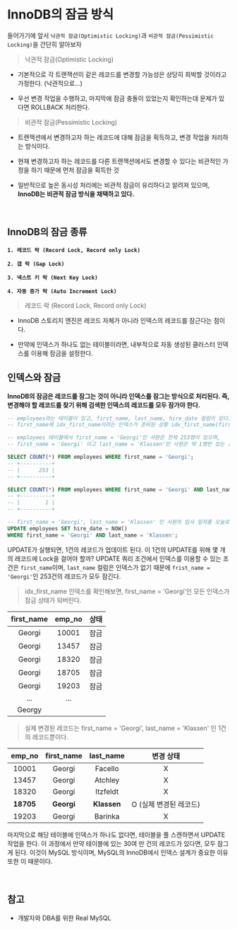 # InnoDB의 잠금 방식

들어가기에 앞서 `낙관적 잠금(Optimistic Locking)`과 `비관적 잠금(Pessimistic Locking)`을 간단히 알아보자

> 낙관적 잠금(Optimistic Locking)

- 기본적으로 각 트랜잭션이 같은 레코드를 변경할 가능성은 상당히 희박할 것이라고 가정한다. (낙관적으로...)

- 우선 변경 작업을 수행하고, 마지막에 잠금 충돌이 있었는지 확인하는데 문제가 있다면 ROLLBACK 처리한다.

> 비관적 잠금(Pessimistic Locking)

- 트랜잭션에서 변경하고자 하는 레코드에 대해 잠금을 획득하고, 변경 작업을 처리하는 방식이다.

- 현재 변경하고자 하는 레코드를 다른 트랜잭션에서도 변경할 수 있다는 비관적인 가정을 하기 때문에 먼저 잠금을 획득한 것

- 일반적으로 높은 동시성 처리에는 비관적 잠금이 유리하다고 알려져 있으며, **InnoDB는 비관적 잠금 방식을 채택하고 있다.**

<br>

## InnoDB의 잠금 종류

**`1. 레코드 락 (Record Lock, Record only Lock)`**

**`2. 갭 락 (Gap Lock)`**

**`3. 넥스트 키 락 (Next Key Lock)`**

**`4. 자동 증가 락 (Auto Increment Lock)`**

> 레코드 락 (Record Lock, Record only Lock)

- InnoDB 스토리지 엔진은 레코드 자체가 아니라 인덱스의 레코드를 잠근다는 점이다.

- 만약에 인덱스가 하나도 없는 테이블이라면, 내부적으로 자동 생성된 클러스터 인덱스를 이용해 잠금을 설정한다.

## 인덱스와 잠금

**InnoDB의 잠금은 레코드를 잠그는 것이 아니라 인덱스를 잠그는 방식으로 처리된다. 즉, 변경해야 할 레코드를 찾기 위해 검색한 인덱스의 레코드를 모두 잠가야 한다.**

```sql
-- employees라는 테이블이 있고, first_name, last_name, hire_date 컬럼이 있다.
-- first_name에 idx_first_name이라는 인덱스가 준비된 상황 idx_first_name(first_name)

-- employees 테이블에서 first_name = 'Georgi'인 사원은 전체 253명이 있으며,
-- first_name = 'Georgi' 이고 last_name = 'Klassen'인 사원은 딱 1명만 있는 상황이다.

SELECT COUNT(*) FROM employees WHERE first_name = 'Georgi';
-- +----------+
-- |      253 |
-- +----------+

SELECT COUNT(*) FROM employees WHERE first_name = 'Georgi' AND last_name = 'Klassen';
-- +----------+
-- |        1 |
-- +----------+

-- first_name = 'Georgi', last_name = 'Klassen' 인 사원의 입사 일자를 오늘로 변경하는 쿼리를 실행하면?
UPDATE employees SET hire_date = NOW()
WHERE first_name = 'Georgi' AND last_name = 'Klassen';
```

UPDATE가 실행되면, 1건의 레코드가 업데이트 된다. 이 1건의 UPDATE를 위해 몇 개의 레코드에 Lock을 걸어야 할까? UPDATE 쿼리 조건에서 인덱스를 이용할 수 있는 조건은 `first_name`이며, `last_name` 컬럼은 인덱스가 없기 때문에 `frist_name = 'Georgi'`인 253건의 레코드가 모두 잠긴다.

> idx_first_name 인덱스를 확인해보면, first_name = 'Georgi'인 모든 인덱스가 잠금 상태가 되버린다.

| first_name | emp_no | 상태 |
| :--------: | :----: | :--: |
|   Georgi   | 10001  | 잠금 |
|   Georgi   | 13457  | 잠금 |
|   Georgi   | 18320  | 잠금 |
|   Georgi   | 18705  | 잠금 |
|   Georgi   | 19203  | 잠금 |
|    ...     |  ...   |
|   Georgy   |        |

> 실제 변경된 레코드는 first_name = 'Georgi', last_name = 'Klassen' 인 1건의 레코드뿐이다.

|  emp_no   | first_name |  last_name  |       변경 상태        |
| :-------: | :--------: | :---------: | :--------------------: |
|   10001   |   Georgi   |   Facello   |           X            |
|   13457   |   Georgi   |   Atchley   |           X            |
|   18320   |   Georgi   |  Itzfeldt   |           X            |
| **18705** | **Georgi** | **Klassen** | O (실제 변경된 레코드) |
|   19203   |   Georgi   |   Barinka   |           X            |

마지막으로 해당 테이블에 인덱스가 하나도 없다면, 테이블을 풀 스캔하면서 UPDATE 작업을 한다. 이 과정에서 만약 테이블에 있는 30여 만 건의 레코드가 있다면, 모두 잠그게 된다. 이것이 MySQL 방식이며, MySQL의 InnoDB에서 인덱스 설계가 중요한 이유 또한 이 때문이다.

<br>

## 참고

- 개발자와 DBA를 위한 Real MySQL
